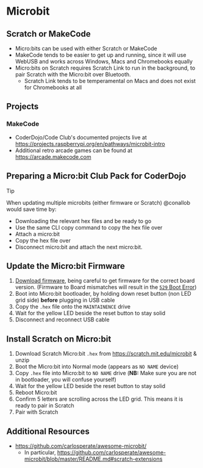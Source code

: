 # Microbit

## Scratch or MakeCode

* Micro:bits can be used with either Scratch or MakeCode
* MakeCode tends to be easier to get up and running, since it will use WebUSB and works across Windows, Macs and Chromebooks equally
* Micro:bits on Scratch requires Scratch Link to run in the background, to pair Scratch with the Micro:bit over Bluetooth.
   * Scratch Link tends to be temperamental on Macs and does not exist for Chromebooks at all

## Projects

### MakeCode

* CoderDojo/Code Club's documented projects live at https://projects.raspberrypi.org/en/pathways/microbit-intro
* Additional retro arcade games can be found at https://arcade.makecode.com

## Preparing a Micro:bit Club Pack for CoderDojo

> [!TIP]
> When updating multiple microbits (either firmware or Scratch) @conallob would save time by:
>   * Downloading the relevant hex files and be ready to go
>   * Use the same CLI copy command to copy the hex file over
>   * Attach a micro:bit
>   * Copy the hex file over
>   * Disconnect micro:bit and attach the next micro:bit.

## Update the Micro:bit Firmware

1. [Download firmware](https://microbit.org/get-started/user-guide/firmware/),
   being careful to get firmware for the correct board version. (Firmware to Board mismatches
   will result in the
   [`529` Boot Error](https://support.microbit.org/support/solutions/articles/19000016969-micro-bit-error-codes))
3. Boot into Micro:bit bootloader, by holding down reset button (non LED grid side)
   **before** plugging in USB cable
5. Copy the `.hex` file onto the `MAINTAINENCE` drive
6. Wait for the yellow LED beside the reset button to stay solid
7. Disconnect and reconnect USB cable

## Install Scratch on Micro:bit

1. Download Scratch Micro:bit `.hex` from https://scratch.mit.edu/microbit & unzip
2. Boot the Micro:bit into Normal mode (appears as `NO NAME` device)
3. Copy `.hex` file into Micro:bit to `NO NAME` drive (**NB:** Make sure you are not in bootloader, you will confuse yourself)
4. Wait for the yellow LED beside the reset button to stay solid
5. Reboot Micro:bit
6. Confirm 5 letters are scrolling across the LED grid. This means it is ready to pair in Scratch
7. Pair with Scratch

## Additional Resources

* https://github.com/carlosperate/awesome-microbit/
   * In particular, https://github.com/carlosperate/awesome-microbit/blob/master/README.md#scratch-extensions
